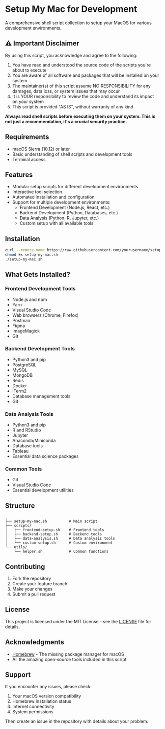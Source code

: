 # Setup My Mac for Development
A comprehensive shell script collection to setup your MacOS for various development environments.

## ⚠️ Important Disclaimer
By using this script, you acknowledge and agree to the following:

1. You have read and understood the source code of the scripts you're about to execute
2. You are aware of all software and packages that will be installed on your system
3. The maintainer(s) of this script assume NO RESPONSIBILITY for any damages, data loss, or system issues that may occur
4. It is YOUR responsibility to review the code and understand its impact on your system
5. This script is provided "AS IS", without warranty of any kind

**Always read shell scripts before executing them on your system. This is not just a recommendation, it's a crucial security practice.**

## Requirements
* macOS Sierra (10.12) or later
* Basic understanding of shell scripts and development tools
* Terminal access

## Features
* Modular setup scripts for different development environments
* Interactive tool selection
* Automated installation and configuration
* Support for multiple development environments:
  - Frontend Development (Node.js, React, etc.)
  - Backend Development (Python, Databases, etc.)
  - Data Analysis (Python, R, Jupyter, etc.)
  - Custom setup with all available tools

## Installation

```sh
curl --remote-name https://raw.githubusercontent.com/yourusername/setupmymac/master/setup-my-mac.sh
chmod +x setup-my-mac.sh
./setup-my-mac.sh
```

## What Gets Installed?

### Frontend Development Tools
* Node.js and npm
* Yarn
* Visual Studio Code
* Web browsers (Chrome, Firefox)
* Postman
* Figma
* ImageMagick
* Git

### Backend Development Tools
* Python3 and pip
* PostgreSQL
* MySQL
* MongoDB
* Redis
* Docker
* iTerm2
* Database management tools
* Git

### Data Analysis Tools
* Python3 and pip
* R and RStudio
* Jupyter
* Anaconda/Miniconda
* Database tools
* Tableau
* Essential data science packages

### Common Tools
* Git
* Visual Studio Code
* Essential development utilities

## Structure
```
.
├── setup-my-mac.sh          # Main script
├── scripts/
│   ├── frontend-setup.sh    # Frontend tools
│   ├── backend-setup.sh     # Backend tools
│   ├── data-analysis.sh     # Data analysis tools
│   └── custom-setup.sh      # Custom environment
└── utils/
    └── helper.sh            # Common functions
```

## Contributing
1. Fork the repository
2. Create your feature branch
3. Make your changes
4. Submit a pull request

## License
This project is licensed under the MIT License - see the [LICENSE](LICENSE) file for details.

## Acknowledgments
* [Homebrew](https://brew.sh/) - The missing package manager for macOS
* All the amazing open-source tools included in this script

## Support
If you encounter any issues, please check:
1. Your macOS version compatibility
2. Homebrew installation status
3. Internet connectivity
4. System permissions

Then create an issue in the repository with details about your problem.

